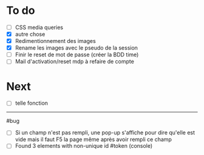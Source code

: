 # To do
  
  - [ ] CSS media queries
  - [X] autre chose
  - [X] Redimentionnement des images
  - [X] Rename les images avec le pseudo de la session
  - [ ] Finir le reset de mot de passe (créer la BDD time)
  - [ ] Mail d'activation/reset mdp à refaire de compte

# Next

  - [ ] telle fonction
  
__________________
#bug 

- [ ] Si un champ n'est pas rempli, une pop-up s'affiche pour dire qu'elle est vide mais il faut F5 la page même après avoir rempli ce champ
- [ ] Found 3 elements with non-unique id #token (console)

